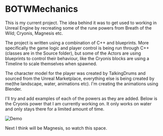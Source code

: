 # BOTWMechanics

This is my current project. The idea behind it was to get used to working in Unreal Engine by recreating some of the rune powers from Breath of the Wild; Cryonis, Magnesis etc.

The project is written using a combination of C++ and blueprints. More specifically the game logic and player control is being run through C++ (classes are in the Source folder), but some of the Actors are using blueprints to control their behaviour, like the Cryonis blocks are using a Timeline to scale themselves when spawned.

The character model for the player was created by TalkingDrums and sourced from the Unreal Marketplace, everything else is being created by me(the landscape, water, animations etc). I'm creating the animations using Blender.

I'll try and add examples of each of the powers as they are added. Below is the Cryonis power that I am currently working on. It only works on water and only stays there for a limited amount of time.
 
![Demo](Demo/BOTW_Ice.gif)

Next I think will be Magnesis, so watch this space.
